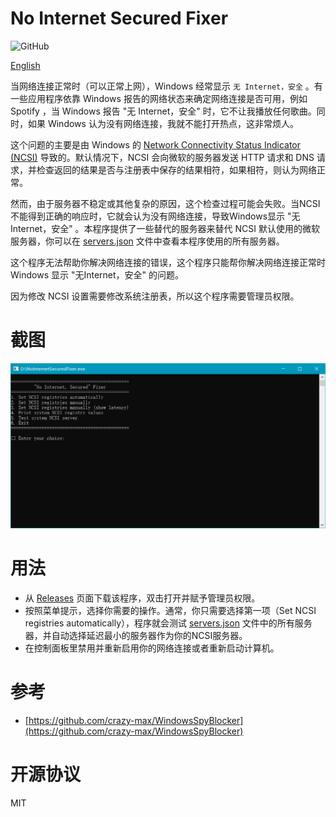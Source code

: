 # No Internet Secured Fixer

![GitHub](https://img.shields.io/github/license/lgiki/no-internet-secured-fixer?style=flat-square)

[English](README.md)



当网络连接正常时（可以正常上网），Windows 经常显示 `无 Internet，安全` 。有一些应用程序依靠 Windows 报告的网络状态来确定网络连接是否可用，例如 Spotify ，当 Windows 报告 "无 Internet，安全" 时，它不让我播放任何歌曲。同时，如果 Windows 认为没有网络连接，我就不能打开热点，这非常烦人。

这个问题的主要是由 Windows 的 [Network Connectivity Status Indicator (NCSI)](https://docs.microsoft.com/en-us/troubleshoot/windows-client/networking/internet-explorer-edge-open-connect-corporate-public-network) 导致的。默认情况下，NCSI 会向微软的服务器发送 HTTP 请求和 DNS 请求，并检查返回的结果是否与注册表中保存的结果相符，如果相符，则认为网络正常。

然而，由于服务器不稳定或其他复杂的原因，这个检查过程可能会失败。当NCSI不能得到正确的响应时，它就会认为没有网络连接，导致Windows显示 "无 Internet，安全" 。本程序提供了一些替代的服务器来替代 NCSI 默认使用的微软服务器，你可以在 [servers.json](servers.json) 文件中查看本程序使用的所有服务器。

这个程序无法帮助你解决网络连接的错误，这个程序只能帮你解决网络连接正常时 Windows 显示 "无Internet，安全" 的问题。

因为修改 NCSI 设置需要修改系统注册表，所以这个程序需要管理员权限。

#  截图

![](screenshot.png)

# 用法

- 从 [Releases](https://github.com/LGiki/no-internet-secured-fixer/releases) 页面下载该程序，双击打开并赋予管理员权限。
- 按照菜单提示，选择你需要的操作。通常，你只需要选择第一项（Set NCSI registries automatically），程序就会测试 [servers.json](servers.json) 文件中的所有服务器，并自动选择延迟最小的服务器作为你的NCSI服务器。
- 在控制面板里禁用并重新启用你的网络连接或者重新启动计算机。

# 参考

- [https://github.com/crazy-max/WindowsSpyBlocker](https://github.com/crazy-max/WindowsSpyBlocker)

# 开源协议

MIT